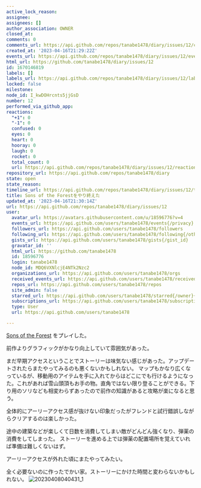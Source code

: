 ```yaml
---
active_lock_reason: 
assignee: 
assignees: []
author_association: OWNER
closed_at: 
comments: 0
comments_url: https://api.github.com/repos/tanabe1478/diary/issues/12/comments
created_at: '2023-04-16T21:29:22Z'
events_url: https://api.github.com/repos/tanabe1478/diary/issues/12/events
html_url: https://github.com/tanabe1478/diary/issues/12
id: 1670146819
labels: []
labels_url: https://api.github.com/repos/tanabe1478/diary/issues/12/labels{/name}
locked: false
milestone: 
node_id: I_kwDOHrcnts5jjGsD
number: 12
performed_via_github_app: 
reactions:
  "+1": 0
  "-1": 0
  confused: 0
  eyes: 0
  heart: 0
  hooray: 0
  laugh: 0
  rocket: 0
  total_count: 0
  url: https://api.github.com/repos/tanabe1478/diary/issues/12/reactions
repository_url: https://api.github.com/repos/tanabe1478/diary
state: open
state_reason: 
timeline_url: https://api.github.com/repos/tanabe1478/diary/issues/12/timeline
title: Sons of the Forestをやり終えた
updated_at: '2023-04-16T21:30:14Z'
url: https://api.github.com/repos/tanabe1478/diary/issues/12
user:
  avatar_url: https://avatars.githubusercontent.com/u/18596776?v=4
  events_url: https://api.github.com/users/tanabe1478/events{/privacy}
  followers_url: https://api.github.com/users/tanabe1478/followers
  following_url: https://api.github.com/users/tanabe1478/following{/other_user}
  gists_url: https://api.github.com/users/tanabe1478/gists{/gist_id}
  gravatar_id: ''
  html_url: https://github.com/tanabe1478
  id: 18596776
  login: tanabe1478
  node_id: MDQ6VXNlcjE4NTk2Nzc2
  organizations_url: https://api.github.com/users/tanabe1478/orgs
  received_events_url: https://api.github.com/users/tanabe1478/received_events
  repos_url: https://api.github.com/users/tanabe1478/repos
  site_admin: false
  starred_url: https://api.github.com/users/tanabe1478/starred{/owner}{/repo}
  subscriptions_url: https://api.github.com/users/tanabe1478/subscriptions
  type: User
  url: https://api.github.com/users/tanabe1478

---
```

[Sons of the Forest](https://store.steampowered.com/app/1326470/Sons_Of_The_Forest/?l=japanese) をプレイした。

前作よりグラフィックがかなり向上していて雰囲気があった。

まだ早期アクセスということでストーリーは味気ない感じがあった。アップデートされたらまたやってみるのも悪くないかもしれない。
マップもかなり広くなっているが、移動用のアイテムを手に入れてからはどこにでも行けるようになった。これがあれば雪山頭頂もお手の物。直角ではない限り登ることができる。下り用のソリなども相変わらずあったので前作の知識があると攻略が楽になると思う。

全体的にアーリーアクセス感が抜けない印象だったがフレンドと試行錯誤しながらクリアするのは楽しかった。

途中の建築などが楽しくて日数を消費してしまい敵がどんどん強くなり、弾薬の消費をしてしまった。
ストーリーを進める上では弾薬の配置場所を覚えていれば準備は難しくないはず。

アーリーアクセスが外れた頃にまたやってみたい。

全く必要ないのに作ったでかい家。ストーリーにかけた時間と変わらないかもしれない。
![20230408040431_1](https://user-images.githubusercontent.com/18596776/232343480-c2d28227-e782-4cc7-a01b-17fa92759aa1.jpg)

